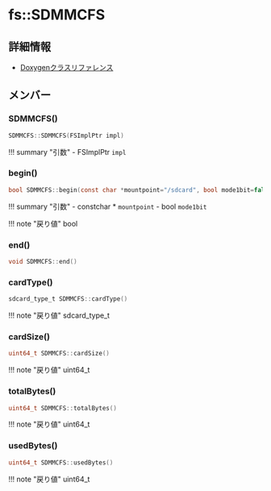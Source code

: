 # fs::SDMMCFS



## 詳細情報

- [Doxygenクラスリファレンス](https://lang-ship.com/reference/ESP32/latest/classfs_1_1_s_d_m_m_c_f_s.html)

## メンバー

### SDMMCFS()



```c
SDMMCFS::SDMMCFS(FSImplPtr impl)
```

!!! summary "引数"
	- FSImplPtr `impl` 



### begin()



```c
bool SDMMCFS::begin(const char *mountpoint="/sdcard", bool mode1bit=false)
```

!!! summary "引数"
	- constchar * `mountpoint` 
	- bool `mode1bit` 

!!! note "戻り値"
	bool



### end()



```c
void SDMMCFS::end()
```



### cardType()



```c
sdcard_type_t SDMMCFS::cardType()
```

!!! note "戻り値"
	sdcard_type_t



### cardSize()



```c
uint64_t SDMMCFS::cardSize()
```

!!! note "戻り値"
	uint64_t



### totalBytes()



```c
uint64_t SDMMCFS::totalBytes()
```

!!! note "戻り値"
	uint64_t



### usedBytes()



```c
uint64_t SDMMCFS::usedBytes()
```

!!! note "戻り値"
	uint64_t



